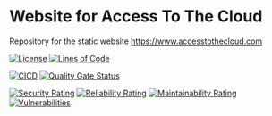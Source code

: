# Website for Access To The Cloud

Repository for the static website https://www.accesstothecloud.com

[![License](https://img.shields.io/github/license/AccessToTheCloud/website?color=969696)](https://github.com/AccessToTheCloud/website/blob/master/LICENSE)
[![Lines of Code](https://sonarcloud.io/api/project_badges/measure?project=AccessToTheCloud_website&metric=ncloc)](https://sonarcloud.io/summary/overall?id=AccessToTheCloud_website)

[![CICD](https://github.com/AccessToTheCloud/website/actions/workflows/CICD.yml/badge.svg)](https://github.com/AccessToTheCloud/website/actions/workflows/CICD.yml)
[![Quality Gate Status](https://sonarcloud.io/api/project_badges/measure?project=AccessToTheCloud_website&metric=alert_status)](https://sonarcloud.io/summary/overall?id=AccessToTheCloud_website)

[![Security Rating](https://sonarcloud.io/api/project_badges/measure?project=AccessToTheCloud_website&metric=security_rating)](https://sonarcloud.io/summary/overall?id=AccessToTheCloud_website)
[![Reliability Rating](https://sonarcloud.io/api/project_badges/measure?project=AccessToTheCloud_website&metric=reliability_rating)](https://sonarcloud.io/summary/overall?id=AccessToTheCloud_website)
[![Maintainability Rating](https://sonarcloud.io/api/project_badges/measure?project=AccessToTheCloud_website&metric=sqale_rating)](https://sonarcloud.io/summary/overall?id=AccessToTheCloud_website)
[![Vulnerabilities](https://sonarcloud.io/api/project_badges/measure?project=AccessToTheCloud_website&metric=vulnerabilities)](https://sonarcloud.io/summary/overall?id=AccessToTheCloud_website)
